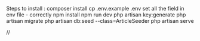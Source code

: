 Steps to install :
composer install
cp .env.example .env 
set all the field in env file - correctly
npm install
npm run dev
php artisan key:generate
php artisan migrate
php artisan db:seed --class=ArticleSeeder
php artisan serve

//

